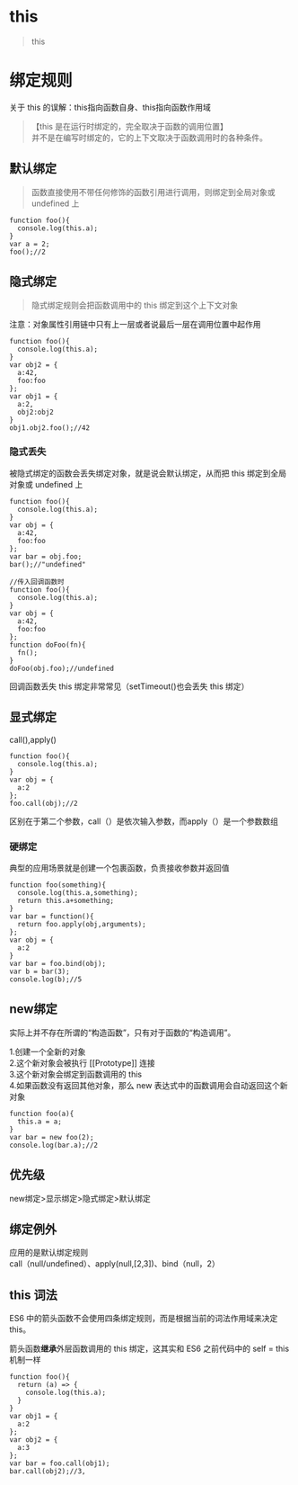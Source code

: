 # this
> this

# 绑定规则
关于 this 的误解：this指向函数自身、this指向函数作用域
> 【this 是在运行时绑定的，完全取决于函数的调用位置】  
>  并不是在编写时绑定的，它的上下文取决于函数调用时的各种条件。

## 默认绑定
> 函数直接使用不带任何修饰的函数引用进行调用，则绑定到全局对象或 undefined 上
```
function foo(){
  console.log(this.a);
}
var a = 2;
foo();//2
```

## 隐式绑定
> 隐式绑定规则会把函数调用中的 this 绑定到这个上下文对象

注意：对象属性引用链中只有上一层或者说最后一层在调用位置中起作用
```
function foo(){
  console.log(this.a);
}
var obj2 = {
  a:42,
  foo:foo
};
var obj1 = {
  a:2,
  obj2:obj2
}
obj1.obj2.foo();//42
```

### 隐式丢失
被隐式绑定的函数会丢失绑定对象，就是说会默认绑定，从而把 this 绑定到全局对象或 undefined 上
```
function foo(){
  console.log(this.a);
}
var obj = {
  a:42,
  foo:foo
};
var bar = obj.foo;
bar();//"undefined"
```
```
//传入回调函数时
function foo(){
  console.log(this.a);
}
var obj = {
  a:42,
  foo:foo
};
function doFoo(fn){
  fn();
}
doFoo(obj.foo);//undefined
```
回调函数丢失 this 绑定非常常见（setTimeout()也会丢失 this 绑定）

## 显式绑定
call(),apply()
```
function foo(){
  console.log(this.a);
}
var obj = {
  a:2
};
foo.call(obj);//2
```
区别在于第二个参数，call（）是依次输入参数，而apply（）是一个参数数组

### 硬绑定
典型的应用场景就是创建一个包裹函数，负责接收参数并返回值
```
function foo(something){
  console.log(this.a,something);
  return this.a+something;
}
var bar = function(){  
  return foo.apply(obj,arguments);  
};  
var obj = {
  a:2
}
var bar = foo.bind(obj);  
var b = bar(3); 
console.log(b);//5
```

## new绑定
实际上并不存在所谓的“构造函数”，只有对于函数的“构造调用”。

1.创建一个全新的对象  
2.这个新对象会被执行 [[Prototype]] 连接  
3.这个新对象会绑定到函数调用的 this  
4.如果函数没有返回其他对象，那么 new 表达式中的函数调用会自动返回这个新对象  
```
function foo(a){
  this.a = a;
}
var bar = new foo(2);
console.log(bar.a);//2
```

## 优先级
new绑定>显示绑定>隐式绑定>默认绑定
 
## 绑定例外 
应用的是默认绑定规则  
call（null/undefined）、apply(null,[2,3])、bind（null，2）

## this 词法
ES6 中的箭头函数不会使用四条绑定规则，而是根据当前的词法作用域来决定 this。

箭头函数**继承**外层函数调用的 this 绑定，这其实和 ES6 之前代码中的 self = this 机制一样

```
function foo(){
  return (a) => {
    console.log(this.a);
  }
}
var obj1 = {
  a:2
};
var obj2 = {
  a:3
};
var bar = foo.call(obj1);
bar.call(obj2);//3,
```